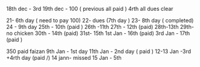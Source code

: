 18th dec - 3rd
19th dec - 100 ( previous all paid )  4rth 
all dues clear 

21- 6th day ( need to pay 100)
22- dues (7th day )
23- 8th day ( completed)
24 - 9th day
25th - 10th (paid )
26th -11th 
27th - 12th (paid)
28th-13th
29th- no chicken 
30th - 14th (paid)
31st- 15th
1st Jan - 16th (paid)
3rd Jan - 17th (paid )


350 paid faizan 
9th Jan - 1st day 
11th Jan - 2nd day ( paid )
12-13 Jan -3rd +4rth day (paid /)
14 jann- missed 
15 Jan - 5th